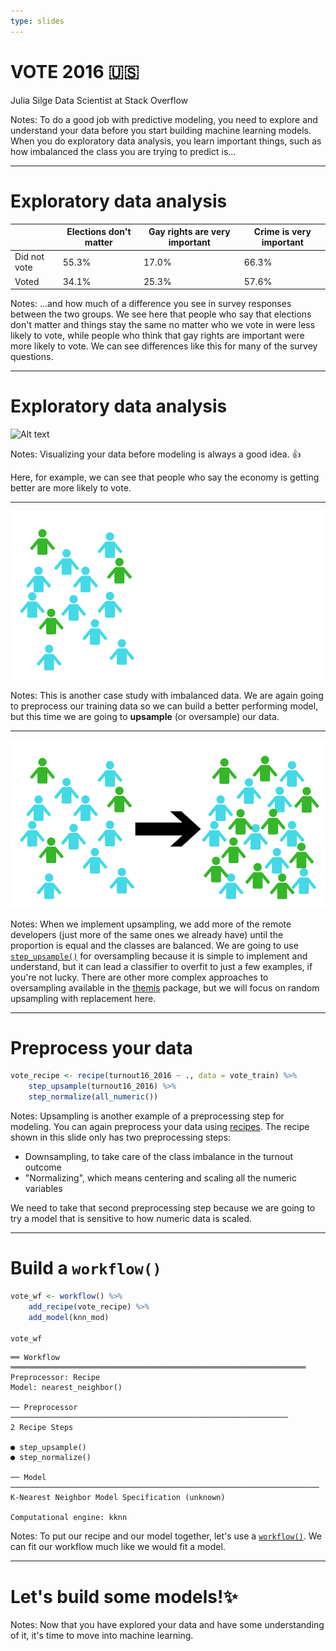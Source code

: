 ```yaml
---
type: slides
---
```


# VOTE 2016 🇺🇸

Julia Silge
Data Scientist at Stack Overflow

Notes: To do a good job with predictive modeling, you need to explore and understand your data before you start building machine learning models. When you do exploratory data analysis, you learn important things, such as how imbalanced the class you are trying to predict is...

---

# Exploratory data analysis


| | Elections don't matter | Gay rights are very important | Crime is very important |
| --- | --- | --- | --- |
| Did not vote   | 55.3%                  | 17.0%                     | 66.3%  |                
| Voted          | 34.1%                  | 25.3%                     | 57.6%  |                

Notes: ...and how much of a difference you see in survey responses between the two groups. We see here that people who say that elections don't matter and things stay the same no matter who we vote in were less likely to vote, while people who think that gay rights are important were more likely to vote. We can see differences like this for many of the survey questions.

---

# Exploratory data analysis

![Alt text](https://github.com/juliasilge/supervised-ML-case-studies-course/blob/master/img/econtrend.png?raw=true)

Notes: Visualizing your data before modeling is always a good idea. 👍 

Here, for example, we can see that people who say the economy is getting better are more likely to vote.

---

![](https://github.com/juliasilge/course-ML-tidymodels/blob/master/img/downsample1.png?raw=true)

Notes: This is another case study with imbalanced data. We are again going to preprocess our training data so we can build a better performing model, but this time we are going to **upsample** (or oversample) our data.


---

![](https://github.com/juliasilge/course-ML-tidymodels/blob/master/img/upsample2.png?raw=true)

Notes: When we implement upsampling, we add more of the remote developers (just more of the same ones we already have) until the proportion is equal and the classes are balanced. We are going to use [`step_upsample()`](https://tidymodels.github.io/recipes/reference/step_upsample.html) for oversampling because it is simple to implement and understand, but it can lead a classifier to overfit to just a few examples, if you're not lucky. There are other more complex approaches to oversampling available in the [themis](https://tidymodels.github.io/themis/) package, but we will focus on random upsampling with replacement here.

---

# Preprocess your data

```r
vote_recipe <- recipe(turnout16_2016 ~ ., data = vote_train) %>% 
    step_upsample(turnout16_2016) %>%
    step_normalize(all_numeric())
```

Notes: Upsampling is another example of a preprocessing step for modeling. You can again preprocess your data using [recipes](https://tidymodels.github.io/recipes/). The recipe shown in this slide only has two preprocessing steps:

- Downsampling, to take care of the class imbalance in the turnout outcome
- "Normalizing", which means centering and scaling all the numeric variables

We need to take that second preprocessing step because we are going to try a model that is sensitive to how numeric data is scaled.

---

# Build a `workflow()`

```r
vote_wf <- workflow() %>%
    add_recipe(vote_recipe) %>%
    add_model(knn_mod)

vote_wf
```

```out
══ Workflow ══════════════════════════════════════════════════════════════════
Preprocessor: Recipe
Model: nearest_neighbor()

── Preprocessor ──────────────────────────────────────────────────────────────
2 Recipe Steps

● step_upsample()
● step_normalize()

── Model ─────────────────────────────────────────────────────────────────────
K-Nearest Neighbor Model Specification (unknown)

Computational engine: kknn 
```

Notes: To put our recipe and our model together, let's use a [`workflow()`](https://tidymodels.github.io/workflows/). We can fit our workflow much like we would fit a model.

---

# Let's build some models!✨

Notes: Now that you have explored your data and have some understanding of it, it's time to move into machine learning.

